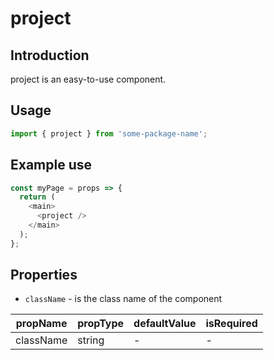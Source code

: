 # project

<!-- STORY -->

## Introduction

project is an easy-to-use component.

## Usage

```javascript
import { project } from 'some-package-name';
```

## Example use

```javascript
const myPage = props => {
  return (
    <main>
      <project />
    </main>
  );
};
```

## Properties

- `className` - is the class name of the component

| propName  | propType | defaultValue | isRequired |
| --------- | -------- | ------------ | ---------- |
| className | string   | -            | -          |
